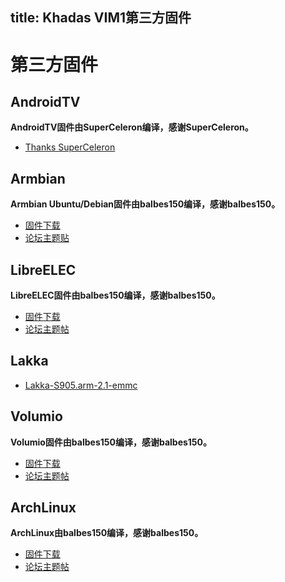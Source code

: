 title: Khadas VIM1第三方固件
---

# 第三方固件
## AndroidTV
**AndroidTV固件由SuperCeleron编译，感谢SuperCeleron。**
* [Thanks SuperCeleron](http://forum.Khadas.com/search?q=SCV)

## Armbian
**Armbian Ubuntu/Debian固件由balbes150编译，感谢balbes150。**
* [固件下载](https://yadi.sk/d/pHxaRAs-tZiei)
* [论坛主题贴](http://forum.Khadas.com/t/armbian-kodi-ubuntu-debian-for-sd-usb-emmc/825)

## LibreELEC
**LibreELEC固件由balbes150编译，感谢balbes150。**
* [固件下载](https://yadi.sk/d/ysAgoIWT32M9Hn)
* [论坛主题帖](http://forum.Khadas.com/t/libreelec-for-Khadas-vim-sd-usb-emmc/793)

## Lakka
* [Lakka-S905.arm-2.1-emmc](http://www.mediafire.com/file/mmychu9z6445mfg/Lakka-S905.arm-2.1-emmc.img.7z/file)

## Volumio
**Volumio固件由balbes150编译，感谢balbes150。**
* [固件下载](https://yadi.sk/d/xbesnjYG3PETk5)
* [论坛主题帖](http://forum.Khadas.com/t/volumio-for-Khadas/1437)

## ArchLinux
**ArchLinux由balbes150编译，感谢balbes150。**
* [固件下载](https://yadi.sk/d/BbH_N6HFzvjhm)
* [论坛主题帖](http://forum.Khadas.com/t/archlinux-kodi-sd-usb-emmc/1152/1)
